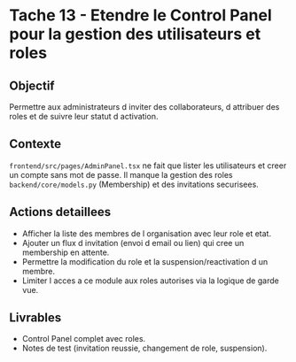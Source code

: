 # Tache 13 - Etendre le Control Panel pour la gestion des utilisateurs et roles

## Objectif
Permettre aux administrateurs d inviter des collaborateurs, d attribuer des roles et de suivre leur statut d activation.

## Contexte
`frontend/src/pages/AdminPanel.tsx` ne fait que lister les utilisateurs et creer un compte sans mot de passe. Il manque la gestion des roles `backend/core/models.py` (Membership) et des invitations securisees.

## Actions detaillees
- Afficher la liste des membres de l organisation avec leur role et etat.
- Ajouter un flux d invitation (envoi d email ou lien) qui cree un membership en attente.
- Permettre la modification du role et la suspension/reactivation d un membre.
- Limiter l acces a ce module aux roles autorises via la logique de garde vue.

## Livrables
- Control Panel complet avec roles.
- Notes de test (invitation reussie, changement de role, suspension).
